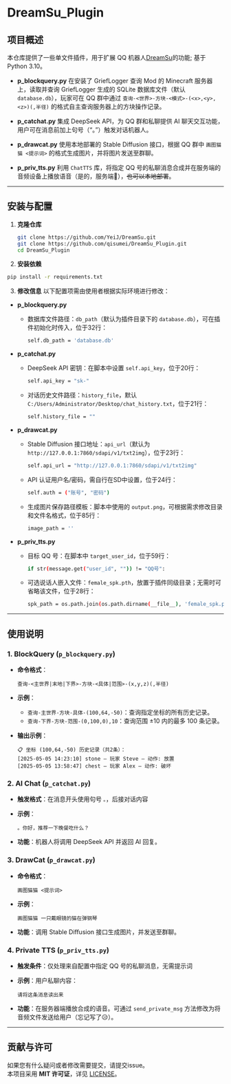 # DreamSu_Plugin
## 项目概述

本仓库提供了一些单文件插件，用于扩展 QQ 机器人[DreamSu](https://github.com/YeiJ/DreamSu)的功能; 基于Python 3.10。

* **p\_blockquery.py**
  在安装了 GriefLogger 查询 Mod 的 Minecraft 服务器上，读取并查询 GriefLogger 生成的 SQLite 数据库文件（默认 `database.db`），玩家可在 QQ 群中通过 `查询-<世界>-方块-<模式>-(<x>,<y>,<z>)(,半径)` 的格式自主查询服务器上的方块操作记录。

* **p\_catchat.py**
  集成 DeepSeek API，为 QQ 群和私聊提供 AI 聊天交互功能，用户可在消息前加上句号（“。”）触发对话机器人。

* **p\_drawcat.py**
  使用本地部署的 Stable Diffusion 接口，根据 QQ 群中 `画图猫猫 <提示词>` 的格式生成图片，并将图片发送至群聊。

* **p\_priv\_tts.py**
  利用 `ChatTTS` 库，将指定 QQ 号的私聊消息合成并在服务端的音频设备上播放语音（是的，服务端🤣），~~也可以本地部署~~。

---

## 安装与配置

1. **克隆仓库**

   ```bash
   git clone https://github.com/YeiJ/DreamSu.git
   git clone https://github.com/qisumei/DreamSu_Plugin.git
   cd DreamSu_Plugin
   ```

  

2. **安装依赖**
```bash
pip install -r requirements.txt
````

3.  **修改信息**
以下配置项需由使用者根据实际环境进行修改：

- **p_blockquery.py**  
  - 数据库文件路径：`db_path`（默认为插件目录下的 `database.db`），可在插件初始化时传入，位于32行：
    ```bash
    self.db_path = 'database.db'
    ```
- **p_catchat.py**  
  - DeepSeek API 密钥：在脚本中设置 `self.api_key`，位于20行：
    ```bash
    self.api_key = "sk-"
    ```
  - 对话历史文件路径：`history_file`，默认 `C:/Users/Administrator/Desktop/chat_history.txt`，位于21行：
    ```bash
    self.history_file = ""
    ```

- **p_drawcat.py**  
  - Stable Diffusion 接口地址：`api_url`（默认为 `http://127.0.0.1:7860/sdapi/v1/txt2img`），位于23行：
    ```bash
    self.api_url = "http://127.0.0.1:7860/sdapi/v1/txt2img"
    ```
  - API 认证用户名/密码，需自行在SD中设置，位于24行：
    ```bash
    self.auth = ("账号", "密码")
    ```
  - 生成图片保存路径模板：脚本中使用的 `output.png`，可根据需求修改目录和文件名格式，位于85行：
    ```bash
    image_path = ''
    ```

- **p_priv_tts.py**  
  - 目标 QQ 号：在脚本中 `target_user_id`，位于59行：
    ```bash
    if str(message.get("user_id", "")) != "QQ号":
    ```
  - 可选说话人嵌入文件：`female_spk.pth`，放置于插件同级目录；无需时可省略该文件，位于28行：
    ```bash
    spk_path = os.path.join(os.path.dirname(__file__), 'female_spk.pth')
    ```

---

## 使用说明

### 1. BlockQuery (`p_blockquery.py`)

* **命令格式**：

  ```text
  查询-<主世界|末地|下界>-方块-<具体|范围>-(x,y,z)(,半径)
  ```

* **示例**：

  * `查询-主世界-方块-具体-(100,64,-50)`：查询指定坐标的所有历史记录。
  * `查询-下界-方块-范围-(0,100,0),10`：查询范围 ±10 内的最多 100 条记录。

* **输出示例**：

  ```text
  📋 坐标 (100,64,-50) 历史记录（共2条）：
  [2025-05-05 14:23:10] stone — 玩家 Steve — 动作: 放置
  [2025-05-05 13:58:47] chest — 玩家 Alex — 动作: 破坏
  ```

### 2. AI Chat (`p_catchat.py`)

* **触发格式**：在消息开头使用句号 `。`，后接对话内容
* **示例**：

  ```text
  。你好，推荐一下晚餐吃什么？
  ```
* **功能**：机器人将调用 DeepSeek API 并返回 AI 回复。

### 3. DrawCat (`p_drawcat.py`)

* **命令格式**：

  ```text
  画图猫猫 <提示词>
  ```
* **示例**：

  ```text
  画图猫猫 一只戴眼镜的猫在弹钢琴
  ```
* **功能**：调用 Stable Diffusion 接口生成图片，并发送至群聊。

### 4. Private TTS (`p_priv_tts.py`)

* **触发条件**：仅处理来自配置中指定 QQ 号的私聊消息，无需提示词
* **示例**：用户私聊内容：

  ```text
  请将这条消息读出来
  ```
* **功能**：在服务器端播放合成的语音。可通过 `send_private_msg` 方法修改为将音频文件发送给用户（忘记写了😥）。
---

## 贡献与许可
如果您有什么疑问或者修改需要提交，请提交issue。    
本项目采用 **MIT 许可证**，详见 [LICENSE](LICENSE)。
